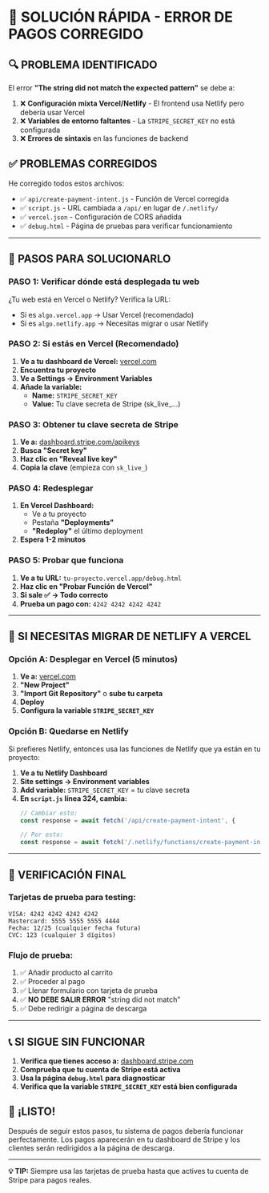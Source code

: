 # 🚨 SOLUCIÓN RÁPIDA - ERROR DE PAGOS CORREGIDO

## 🔍 **PROBLEMA IDENTIFICADO**

El error **"The string did not match the expected pattern"** se debe a:

1. ❌ **Configuración mixta Vercel/Netlify** - El frontend usa Netlify pero debería usar Vercel
2. ❌ **Variables de entorno faltantes** - La `STRIPE_SECRET_KEY` no está configurada
3. ❌ **Errores de sintaxis** en las funciones de backend

## ✅ **PROBLEMAS CORREGIDOS**

He corregido todos estos archivos:
- ✅ `api/create-payment-intent.js` - Función de Vercel corregida
- ✅ `script.js` - URL cambiada a `/api/` en lugar de `/.netlify/`
- ✅ `vercel.json` - Configuración de CORS añadida
- ✅ `debug.html` - Página de pruebas para verificar funcionamiento

---

## 🚀 **PASOS PARA SOLUCIONARLO**

### **PASO 1: Verificar dónde está desplegada tu web**

¿Tu web está en Vercel o Netlify? Verifica la URL:
- Si es `algo.vercel.app` → Usar Vercel (recomendado)
- Si es `algo.netlify.app` → Necesitas migrar o usar Netlify

### **PASO 2: Si estás en Vercel** (Recomendado)

1. **Ve a tu dashboard de Vercel:** [vercel.com](https://vercel.com)
2. **Encuentra tu proyecto**
3. **Ve a Settings → Environment Variables**
4. **Añade la variable:**
   - **Name:** `STRIPE_SECRET_KEY`
   - **Value:** Tu clave secreta de Stripe (sk_live_...)

### **PASO 3: Obtener tu clave secreta de Stripe**

1. **Ve a:** [dashboard.stripe.com/apikeys](https://dashboard.stripe.com/apikeys)
2. **Busca "Secret key"**
3. **Haz clic en "Reveal live key"**
4. **Copia la clave** (empieza con `sk_live_`)

### **PASO 4: Redesplegar**

1. **En Vercel Dashboard:**
   - Ve a tu proyecto
   - Pestaña **"Deployments"**
   - **"Redeploy"** el último deployment
2. **Espera 1-2 minutos**

### **PASO 5: Probar que funciona**

1. **Ve a tu URL:** `tu-proyecto.vercel.app/debug.html`
2. **Haz clic en "Probar Función de Vercel"**
3. **Si sale ✅ → Todo correcto**
4. **Prueba un pago con:** `4242 4242 4242 4242`

---

## 🔧 **SI NECESITAS MIGRAR DE NETLIFY A VERCEL**

### **Opción A: Desplegar en Vercel (5 minutos)**

1. **Ve a:** [vercel.com](https://vercel.com)
2. **"New Project"**
3. **"Import Git Repository"** o **sube tu carpeta**
4. **Deploy**
5. **Configura la variable `STRIPE_SECRET_KEY`**

### **Opción B: Quedarse en Netlify**

Si prefieres Netlify, entonces usa las funciones de Netlify que ya están en tu proyecto:

1. **Ve a tu Netlify Dashboard**
2. **Site settings → Environment variables**
3. **Add variable:** `STRIPE_SECRET_KEY` = tu clave secreta
4. **En `script.js` línea 324, cambia:**
   ```javascript
   // Cambiar esto:
   const response = await fetch('/api/create-payment-intent', {
   
   // Por esto:
   const response = await fetch('/.netlify/functions/create-payment-intent', {
   ```

---

## 🧪 **VERIFICACIÓN FINAL**

### **Tarjetas de prueba para testing:**
```
VISA: 4242 4242 4242 4242
Mastercard: 5555 5555 5555 4444
Fecha: 12/25 (cualquier fecha futura)
CVC: 123 (cualquier 3 dígitos)
```

### **Flujo de prueba:**
1. ✅ Añadir producto al carrito
2. ✅ Proceder al pago
3. ✅ Llenar formulario con tarjeta de prueba
4. ✅ **NO DEBE SALIR ERROR** "string did not match"
5. ✅ Debe redirigir a página de descarga

---

## 📞 **SI SIGUE SIN FUNCIONAR**

1. **Verifica que tienes acceso a:** [dashboard.stripe.com](https://dashboard.stripe.com)
2. **Comprueba que tu cuenta de Stripe está activa**
3. **Usa la página `debug.html` para diagnosticar**
4. **Verifica que la variable `STRIPE_SECRET_KEY` está bien configurada**

## 🎉 **¡LISTO!**

Después de seguir estos pasos, tu sistema de pagos debería funcionar perfectamente. Los pagos aparecerán en tu dashboard de Stripe y los clientes serán redirigidos a la página de descarga.

---

**💡 TIP:** Siempre usa las tarjetas de prueba hasta que actives tu cuenta de Stripe para pagos reales. 